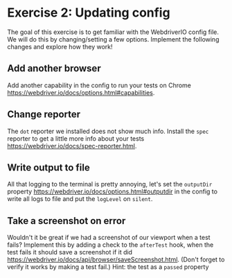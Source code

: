 # Exercise 2: Updating config

The goal of this exercise is to get familiar with the WebdriverIO config file. We will do this by changing/setting a few options.
Implement the following changes and explore how they work!

## Add another browser

Add another capability in the config to run your tests on Chrome <https://webdriver.io/docs/options.html#capabilities>.

## Change reporter

The `dot` reporter we installed does not show much info. Install the `spec` reporter to get a little more info about your tests <https://webdriver.io/docs/spec-reporter.html>.

## Write output to file

All that logging to the terminal is pretty annoying, let's set the `outputDir` property <https://webdriver.io/docs/options.html#outputdir> in the config to write all logs to file and put the `logLevel` on `silent`.

## Take a screenshot on error

Wouldn't it be great if we had a screenshot of our viewport when a test fails?
Implement this by adding a check to the `afterTest` hook, when the test fails it should save a screenshot if it did <https://webdriver.io/docs/api/browser/saveScreenshot.html>.
(Don't forget to verify it works by making a test fail.)
Hint: the test as a `passed` property
